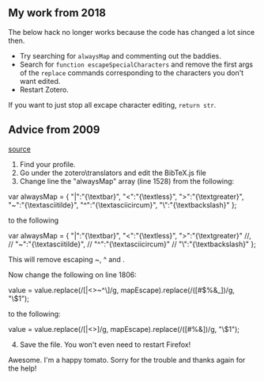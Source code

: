 My work from 2018
----------------------------

The below hack no longer works because the code has changed a lot since then.

- Try searching for `alwaysMap` and commenting out the baddies.
- Search for `function escapeSpecialCharacters` 
  and remove the first args of the `replace` commands corresponding to the characters you don't want edited.
- Restart Zotero.

If you want to just stop all excape character editing, `return str`.

Advice from 2009
----------------

[source](https://forums.zotero.org/discussion/5324/bibtex-and-greek-characters/p1)

1) Find your profile. 
2) Go under the zotero\translators and edit the BibTeX.js file
3) Change line the "alwaysMap" array (line 1528) from the following:

var alwaysMap = {
"|":"{\\textbar}",
"<":"{\\textless}",
">":"{\\textgreater}",
"~":"{\\textasciitilde}",
"^":"{\\textasciicircum}",
"\\":"{\\textbackslash}"
};

to the following

var alwaysMap = {
"|":"{\\textbar}",
"<":"{\\textless}",
">":"{\\textgreater}" //,
//  "~":"{\\textasciitilde}",
//  "^":"{\\textasciicircum}" 
//  "\\":"{\\textbackslash}"
};

This will remove escaping ~, ^ and \.

Now change the following on line 1806:

value = value.replace(/[|\<\>\~\^\\]/g, mapEscape).replace(/([\#\$\%\&\_])/g, "\\$1");

to the following:

value = value.replace(/[|\<\>]/g, mapEscape).replace(/([\#\%\&])/g, "\\$1");

4) Save the file. You won't even need to restart Firefox!

Awesome. I'm a happy tomato. Sorry for the trouble and thanks again for the help!

